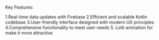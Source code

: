 Key Features:

1.Real-time data updates with Firebase
2.Efficient and scalable Kotlin codebase
3.User-friendly interface designed with modern UX principles
4.Comprehensive functionality to meet user needs
5. Lotti animation for make it more attractive
